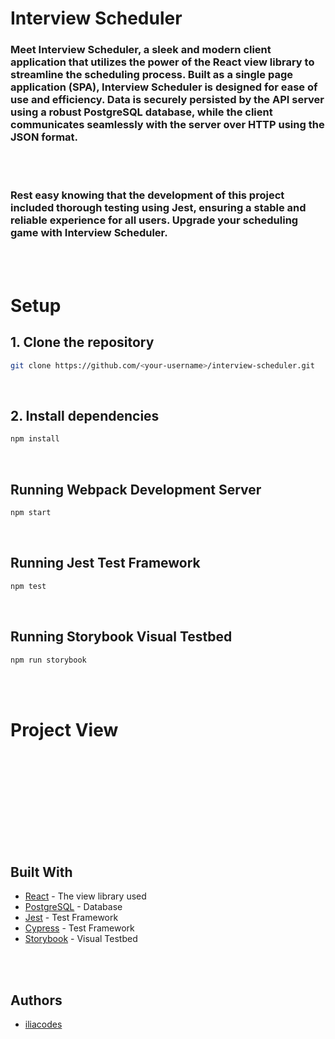 # Interview Scheduler
### Meet Interview Scheduler, a sleek and modern client application that utilizes the power of the React view library to streamline the scheduling process. Built as a single page application (SPA), Interview Scheduler is designed for ease of use and efficiency. Data is securely persisted by the API server using a robust PostgreSQL database, while the client communicates seamlessly with the server over HTTP using the JSON format. 
</br>
</br>

### Rest easy knowing that the development of this project included thorough testing using Jest, ensuring a stable and reliable experience for all users. Upgrade your scheduling game with Interview Scheduler.
</br>
</br>

# Setup
## 1. Clone the repository
```sh
git clone https://github.com/<your-username>/interview-scheduler.git
```
</br>


## 2. Install dependencies
```sh
npm install
```

</br>

## Running Webpack Development Server

```sh
npm start
```

</br>

## Running Jest Test Framework

```sh
npm test
```

</br>

## Running Storybook Visual Testbed

```sh
npm run storybook
```
</br>
</br>



# Project View

![]()








</br>
</br></br>
</br></br>
</br></br>
</br>

## Built With
- [React](https://reactjs.org/) - The view library used
- [PostgreSQL](https://www.postgresql.org/) - Database
- [Jest](https://jestjs.io/) - Test Framework
- [Cypress](https://www.cypress.io/) - Test Framework
- [Storybook](https://storybook.js.org/) - Visual Testbed

</br>
</br>

## Authors 
- [iliacodes](https://github.com/iliacodes)